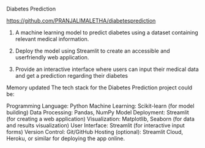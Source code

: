 Diabetes Prediction

https://github.com/PRANJALIMALETHA/diabetesprediction

1. A machine learning model to predict diabetes using a dataset containing relevant medical information.

2. Deploy the model using Streamlit to create an accessible and userfriendly web application.

3. Provide an interactive interface where users can input their medical data and get a prediction regarding their diabetes


Memory updated
The tech stack for the Diabetes Prediction project could be:

Programming Language: Python
Machine Learning: Scikit-learn (for model building)
Data Processing: Pandas, NumPy
Model Deployment: Streamlit (for creating a web application)
Visualization: Matplotlib, Seaborn (for data and results visualization)
User Interface: Streamlit (for interactive input forms)
Version Control: Git/GitHub
Hosting (optional): Streamlit Cloud, Heroku, or similar for deploying the app online.
